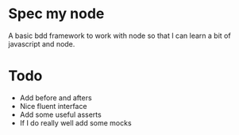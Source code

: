 Spec my node
============

A basic bdd framework to work with node so that I can learn a bit of javascript and node. 

Todo
====

* Add before and afters
* Nice fluent interface
* Add some useful asserts
* If I do really well add some mocks
